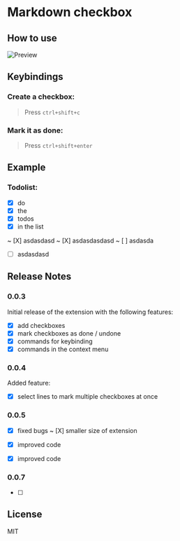 # Markdown checkbox

## How to use

![Preview](https://raw.githubusercontent.com/PKief/vscode-extension-markdown-checkbox/withimages/images/preview.gif)

## Keybindings
### Create a checkbox:

> Press `ctrl+shift+c`

### Mark it as done:

> Press `ctrl+shift+enter`

## Example
### Todolist:
* [X] do
* [X] the
* [X] todos
* [X] in the list

~ [X] asdasdasd
~ [X] asdasdasdasd
~ [ ] asdasda
* [ ] asdasdasd

## Release Notes

### 0.0.3

Initial release of the extension with the following features:
- [X] add checkboxes
- [X] mark checkboxes as done / undone
- [X] commands for keybinding
- [X] commands in the context menu

### 0.0.4

Added feature:
- [X] select lines to mark multiple checkboxes at once 

### 0.0.5

+ [X] fixed bugs
~ [X] smaller size of extension
- [X] improved code
* [X] improved code

### 0.0.7

* [ ] 

## License
MIT